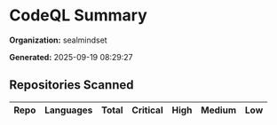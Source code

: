 # CodeQL Summary

**Organization:** sealmindset

**Generated:** 2025-09-19 08:29:27

## Repositories Scanned

| Repo | Languages | Total | Critical | High | Medium | Low |
|------|-----------|-------|----------|------|--------|-----|
